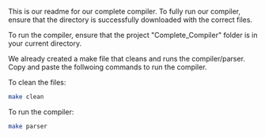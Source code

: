 This is our readme for our complete compiler. To fully run our compiler, ensure that the directory is successfully downloaded with the correct files.

To run the compiler, ensure that the project "Complete_Compiler" folder is in your current directory. 

We already created a make file that cleans and runs the compiler/parser. Copy and paste the follwoing commands to run the compiler. 

To clean the files:

``` bash
make clean
````

To run the compiler:

``` bash
make parser
````
